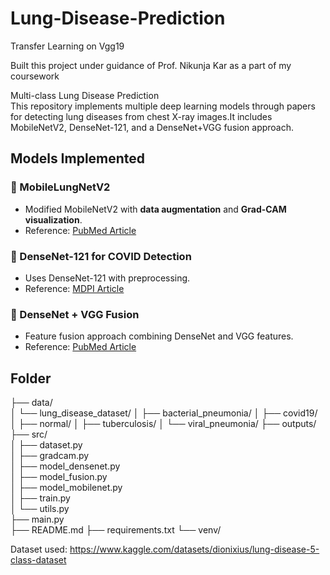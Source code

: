 # Lung-Disease-Prediction
Transfer Learning on Vgg19

Built this project under guidance of Prof. Nikunja Kar as a part of my coursework<br> 


Multi-class Lung Disease Prediction <br>
This repository implements multiple deep learning models through papers for detecting lung diseases from chest X-ray images.It includes MobileNetV2, DenseNet-121, and a DenseNet+VGG fusion approach.


##  Models Implemented

### 🔹 MobileLungNetV2
- Modified MobileNetV2 with **data augmentation** and **Grad-CAM visualization**.
- Reference: [PubMed Article](#)

### 🔹 DenseNet-121 for COVID Detection
- Uses DenseNet-121 with preprocessing.  
- Reference: [MDPI Article](#)

### 🔹 DenseNet + VGG Fusion
- Feature fusion approach combining DenseNet and VGG features.  
- Reference: [PubMed Article](#)

## Folder

├── data/                  
│   └── lung_disease_dataset/
│       ├── bacterial_pneumonia/
│       ├── covid19/
│       ├── normal/
│       ├── tuberculosis/
│       └── viral_pneumonia/
├── outputs/               
├── src/                 
│   ├── dataset.py          
│   ├── gradcam.py         
│   ├── model_densenet.py  
│   ├── model_fusion.py   
│   ├── model_mobilenet.py  
│   ├── train.py           
│   └── utils.py         
├── main.py             
├── README.md
├── requirements.txt
└── venv/                 

Dataset used: https://www.kaggle.com/datasets/dionixius/lung-disease-5-class-dataset 

